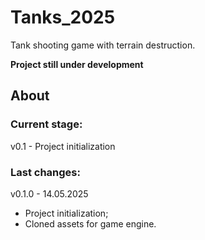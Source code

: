 # Tanks_2025
Tank shooting game with terrain destruction.


**Project still under development**


## About

### Current stage:
v0.1 - Project initialization

### Last changes:
v0.1.0 - 14.05.2025

* Project initialization;
* Cloned assets for game engine.